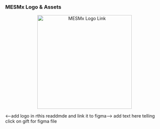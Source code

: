 ### MESMx Logo & Assets

<p align="center">
  <a href="https://www.figma.com/design/begD7HoFRwnlAq4sUKM3DP/MESMx?node-id=0-1" target="_blank">
    <img src="https://media.giphy.com/media/3o7aCTfyhYawdOXcFW/giphy.gif" width="300" alt="MESMx Logo Link" />
  </a>
</p>
<--add logo in rthis readdmde and link it to figma-->
add text here telling click on gift for figma file